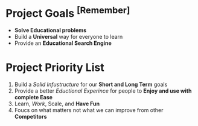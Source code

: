 # Project Goals <sup>[Remember]</sup>
- **Solve Educational problems**
- Build a **Universal** way for everyone to learn
- Provide an **Educational Search Engine**

# Project Priority List
1. Build a *Solid Infustructure* for our **Short and Long Term** goals
1. Provide a better *Eductional Experince* for people to **Enjoy and use with complete Ease**
1. Learn, *Work*, Scale, and **Have Fun**
1. Foucs on what matters not what we can improve from other **Competitors**
